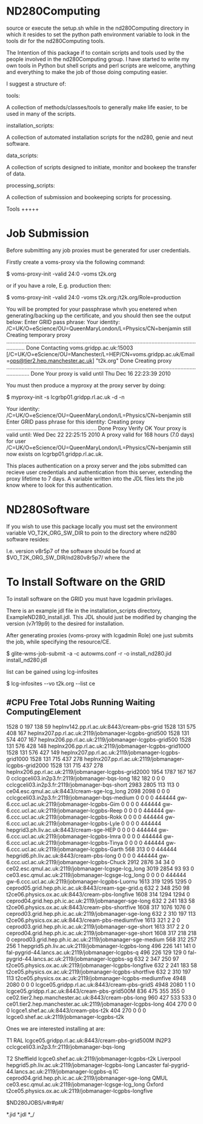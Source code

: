 # ND280Computing

source or execute the setup.sh while in the nd280Computing directory in which it resides to set the python path environment variable to look in the tools dir for the nd280Computing tools.

The Intention of this package if to contain scripts and tools used by the people involved in the nd280Computing group. I have started to write my own tools in Python but shell scripts and perl scripts are welcome, anything and everything to make the job of those doing computing easier.

I suggest a structure of:

tools:

A collection of methods/classes/tools to generally make life easier, to be used in many of the scripts.

installation_scripts:

A collection of automated installation scripts for the nd280, genie and neut software.

data_scripts:

A collection of scripts designed to initiate, monitor and bookeep the transfer of data.

processing_scripts:

A collection of submission and bookeeping scripts for processing.

Tools
+++++

Job Submission
==============

Before submitting any job proxies must be generated for user credentials. 

Firstly create a voms-proxy via the following command:

$ voms-proxy-init -valid 24:0 -voms t2k.org

or if you have a role, E.g. production then:

$ voms-proxy-init -valid 24:0 -voms t2k.org:/t2k.org/Role=production

You will be prompted for your passphrase whvih you enetered when generating/backing up the certificate, and you should then see the output below:
Enter GRID pass phrase:
Your identity: /C=UK/O=eScience/OU=QueenMaryLondon/L=Physics/CN=benjamin still
Creating temporary proxy ........................................................................................................................................ Done
Contacting  voms.gridpp.ac.uk:15003 [/C=UK/O=eScience/OU=Manchester/L=HEP/CN=voms.gridpp.ac.uk/Email=ops@tier2.hep.manchester.ac.uk] "t2k.org" Done
Creating proxy ........................................................................................................................................... Done
Your proxy is valid until Thu Dec 16 22:23:39 2010

You must then produce a myproxy at the proxy server by doing:

$ myproxy-init -s lcgrbp01.gridpp.rl.ac.uk -d -n

Your identity: /C=UK/O=eScience/OU=QueenMaryLondon/L=Physics/CN=benjamin still
Enter GRID pass phrase for this identity:
Creating proxy ........................................................... Done
Proxy Verify OK
Your proxy is valid until: Wed Dec 22 22:25:15 2010
A proxy valid for 168 hours (7.0 days) for user /C=UK/O=eScience/OU=QueenMaryLondon/L=Physics/CN=benjamin still now exists on lcgrbp01.gridpp.rl.ac.uk.

This places authentication on a proxy server and the jobs submitted can recieve user credentials and authentication from this server, extending the proxy lifetime to 7 days.
A variable written into the JDL files lets the job know where to look for this authentication.

ND280Software
=============

If you wish to use this package locally you must set the environment variable VO_T2K_ORG_SW_DIR to poin to the directory where nd280 software resides:

I.e. version v8r5p7 of the software should be found at $VO_T2K_ORG_SW_DIR/nd280v8r5p7/ where the 


To Install Software on the GRID
===============================

To install software on the GRID you must have lcgadmin privilages.

There is an example jdl file in the installation_scripts directory, ExampleND280_install.jdl. This JDL should just be modified by changing the version (v7r19p9) to the desired for installation.

After generating proxies (voms-proxy with lcgadmin Role) one just submits the job, while specifying the resource/CE. 

$ glite-wms-job-submit -a -c autowms.conf -r <resource> -o install_nd280<version>.jid install_nd280<version>.jdl

<resource> list can be gained using lcg-infosites

$ lcg-infosites --vo t2k.org --list ce

#CPU	Free	Total Jobs	Running	Waiting	ComputingElement
----------------------------------------------------------
1528	   0	 197	        138	  59	heplnv142.pp.rl.ac.uk:8443/cream-pbs-grid
1528	 131	 575	        408	 167	heplnx207.pp.rl.ac.uk:2119/jobmanager-lcgpbs-grid500
1528	 131	 574	        407	 167	heplnx206.pp.rl.ac.uk:2119/jobmanager-lcgpbs-grid500
1528	 131	 576	        428	 148	heplnx206.pp.rl.ac.uk:2119/jobmanager-lcgpbs-grid1000
1528	 131	 576	        427	 149	heplnx207.pp.rl.ac.uk:2119/jobmanager-lcgpbs-grid1000
1528	 131	 715	        437	 278	heplnx207.pp.rl.ac.uk:2119/jobmanager-lcgpbs-grid2000
1528	 131	 715	        437	 278	heplnx206.pp.rl.ac.uk:2119/jobmanager-lcgpbs-grid2000
1954	1787	 167	        167	   0	cclcgceli03.in2p3.fr:2119/jobmanager-bqs-long
 182	 182	   0	          0	   0	cclcgceli03.in2p3.fr:2119/jobmanager-bqs-short
2983	2805	 113	        113	   0	ce04.esc.qmul.ac.uk:8443/cream-sge-lcg_long
2098	2098	   0	          0	   0	cclcgceli03.in2p3.fr:2119/jobmanager-bqs-medium
   0	   0	   0	          0	444444	gw-6.ccc.ucl.ac.uk:2119/jobmanager-lcgpbs-Gim
   0	   0	   0	          0	444444	gw-6.ccc.ucl.ac.uk:2119/jobmanager-lcgpbs-Reep
   0	   0	   0	          0	444444	gw-6.ccc.ucl.ac.uk:2119/jobmanager-lcgpbs-Rokk
   0	   0	   0	          0	444444	gw-6.ccc.ucl.ac.uk:2119/jobmanager-lcgpbs-Lyle
   0	   0	   0	          0	444444	hepgrid3.ph.liv.ac.uk:8443/cream-sge-HEP
   0	   0	   0	          0	444444	gw-6.ccc.ucl.ac.uk:2119/jobmanager-lcgpbs-Imra
   0	   0	   0	          0	444444	gw-6.ccc.ucl.ac.uk:2119/jobmanager-lcgpbs-Tinya
   0	   0	   0	          0	444444	gw-6.ccc.ucl.ac.uk:2119/jobmanager-lcgpbs-Garth
 568	 313	   0	          0	444444	hepgrid6.ph.liv.ac.uk:8443/cream-pbs-long
   0	   0	   0	          0	444444	gw-6.ccc.ucl.ac.uk:2119/jobmanager-lcgpbs-Chuck
2912	2876	  34	         34	   0	ce02.esc.qmul.ac.uk:2119/jobmanager-lcgsge-lcg_long
3019	2854	  93	         93	   0	ce03.esc.qmul.ac.uk:2119/jobmanager-lcgsge-lcg_long
   0	   0	   0	          0	444444	gw-6.ccc.ucl.ac.uk:2119/jobmanager-lcgpbs-Luornu
1613	 319	1295	       1295	   0	ceprod05.grid.hep.ph.ic.ac.uk:8443/cream-sge-grid.q
 632	   2	 348	        250	  98	t2ce06.physics.ox.ac.uk:8443/cream-pbs-longfive
1608	 314	1294	       1294	   0	ceprod04.grid.hep.ph.ic.ac.uk:2119/jobmanager-sge-long
 632	   2	 241	        183	  58	t2ce06.physics.ox.ac.uk:8443/cream-pbs-shortfive
1608	 317	1076	       1076	   0	ceprod03.grid.hep.ph.ic.ac.uk:2119/jobmanager-sge-long
 632	   2	 310	        197	 113	t2ce06.physics.ox.ac.uk:8443/cream-pbs-mediumfive
1613	 321	   2	          2	   0	ceprod03.grid.hep.ph.ic.ac.uk:2119/jobmanager-sge-short
1613	 317	   2	          2	   0	ceprod04.grid.hep.ph.ic.ac.uk:2119/jobmanager-sge-short
1608	 317	 218	        218	   0	ceprod03.grid.hep.ph.ic.ac.uk:2119/jobmanager-sge-medium
 568	 312	 257	        256	   1	hepgrid5.ph.liv.ac.uk:2119/jobmanager-lcgpbs-long
 496	 226	 141	        141	   0	fal-pygrid-44.lancs.ac.uk:2119/jobmanager-lcgpbs-q
 496	 226	 129	        129	   0	fal-pygrid-44.lancs.ac.uk:2119/jobmanager-lcgpbs-sg
 632	   2	 347	        250	  97	t2ce05.physics.ox.ac.uk:2119/jobmanager-lcgpbs-longfive
 632	   2	 241	        183	  58	t2ce05.physics.ox.ac.uk:2119/jobmanager-lcgpbs-shortfive
 632	   2	 310	        197	 113	t2ce05.physics.ox.ac.uk:2119/jobmanager-lcgpbs-mediumfive
4948	2080	   0	          0	   0	lcgce05.gridpp.rl.ac.uk:8443/cream-pbs-gridS
4948	2080	   1	          1	   0	lcgce05.gridpp.rl.ac.uk:8443/cream-pbs-grid500M
 836	 475	 355	        355	   0	ce02.tier2.hep.manchester.ac.uk:8443/cream-pbs-long
 960	 427	 533	        533	   0	ce01.tier2.hep.manchester.ac.uk:2119/jobmanager-lcgpbs-long
 404	 270	   0	          0	   0	lcgce1.shef.ac.uk:8443/cream-pbs-t2k
 404	 270	   0	          0	   0	lcgce0.shef.ac.uk:2119/jobmanager-lcgpbs-t2k

Ones we are interested installing at are:

T1
RAL 		lcgce05.gridpp.rl.ac.uk:8443/cream-pbs-grid500M
IN2P3		cclcgceli03.in2p3.fr:2119/jobmanager-bqs-long

T2
Sheffield	lcgce0.shef.ac.uk:2119/jobmanager-lcgpbs-t2k
Liverpool	hepgrid5.ph.liv.ac.uk:2119/jobmanager-lcgpbs-long
Lancaster	fal-pygrid-44.lancs.ac.uk:2119/jobmanager-lcgpbs-q
IC		ceprod04.grid.hep.ph.ic.ac.uk:2119/jobmanager-sge-long
QMUL		ce03.esc.qmul.ac.uk:2119/jobmanager-lcgsge-lcg_long
Oxford		t2ce05.physics.ox.ac.uk:2119/jobmanager-lcgpbs-longfive


$ND280JOBS/v#r#p#/

*.jid
*.jdl
*_<jobno>/
